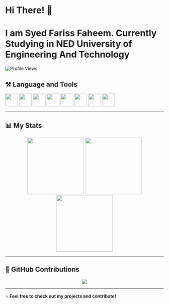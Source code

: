 # Hi There! 👋 
# I am Syed Fariss Faheem. Currently Studying in NED University of Engineering And Technology

![Profile Views](https://komarev.com/ghpvc/?username=Fariss2507&color=blue&style=flat)  

## ⚒️ Language and Tools  
<p align="left">
  <img src="https://cdn.jsdelivr.net/gh/devicons/devicon/icons/cplusplus/cplusplus-original.svg" height="40"/>
  <img src="https://cdn.jsdelivr.net/gh/devicons/devicon/icons/c/c-original.svg" height="40"/>
  <img src="https://cdn.jsdelivr.net/gh/devicons/devicon/icons/python/python-original.svg" height="40"/>
  <img src="https://cdn.jsdelivr.net/gh/devicons/devicon/icons/javascript/javascript-original.svg" height="40"/>
  <img src="https://cdn.jsdelivr.net/gh/devicons/devicon/icons/vscode/vscode-original.svg" height="40"/>
  <img src="https://cdn.jsdelivr.net/gh/devicons/devicon/icons/github/github-original.svg" height="40"/>
  <img src="https://cdn.jsdelivr.net/gh/devicons/devicon/icons/git/git-original.svg" height="40"/>
  <img src="https://cdn.jsdelivr.net/gh/devicons/devicon/icons/gitlab/gitlab-original.svg" height="40"/>
</p>  

---

## 📊 My Stats  
<div align="center">
  <img src="https://github-readme-stats.vercel.app/api?username=Fariss2507&show_icons=true&theme=radical" height="180px"/>
  <img src="https://github-readme-stats.vercel.app/api/top-langs/?username=Fariss2507&layout=compact&theme=radical" height="180px"/>
</div>  

<div align="center">
  <img src="https://github-readme-streak-stats.herokuapp.com/?user=Fariss2507&theme=radical" height="180px"/>
</div>  

---

## 📜 GitHub Contributions  
<div align="center">
  <img src="https://github-readme-activity-graph.cyclic.app/graph?username=Fariss2507&theme=react-dark"/>
</div>  

---

⭐ **Feel free to check out my projects and contribute!**  
